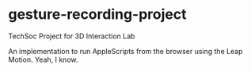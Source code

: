 gesture-recording-project
=========================

TechSoc Project for 3D Interaction Lab

An implementation to run AppleScripts from the browser using the Leap Motion. Yeah, I know.
